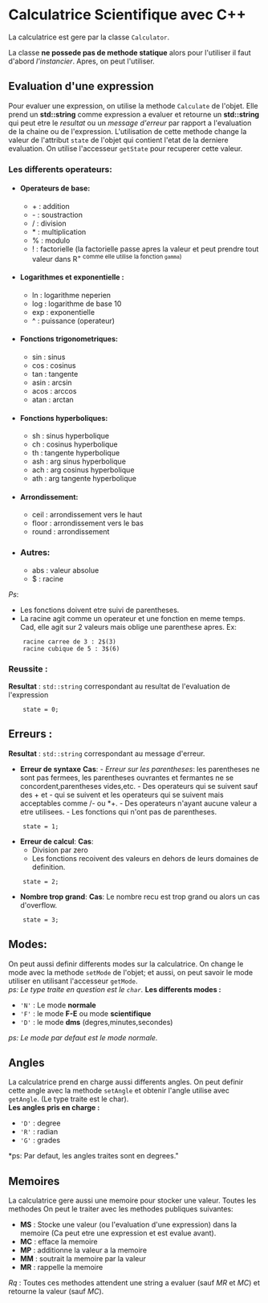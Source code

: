 # Calculatrice Scientifique avec C++
La calculatrice est gere par la classe `Calculator`.

La classe **ne possede pas de methode statique** alors pour l'utiliser il faut d'abord *l'instancier*.
Apres, on peut l'utiliser.

## Evaluation d'une expression
Pour evaluer une expression, on utilise la methode `Calculate` de l'objet. Elle prend un **std::string** comme expression a evaluer et retourne un **std::string** qui peut etre le _resultat_ ou un _message d'erreur_ par rapport a l'evaluation de la chaine ou de l'expression.
L'utilisation de cette methode change la valeur de l'attribut `state` de l'objet qui contient l'etat de la derniere evaluation. On utilise l'accesseur `getState` pour recuperer cette valeur.
### Les differents operateurs:
- #### Operateurs de base:
    - \+ : addition
    - \- : soustraction
    - / : division
    - \* : multiplication
    - % : modulo
    - ! : factorielle (la factorielle passe apres la valeur et peut prendre tout valeur dans R<sup>+ comme elle utilise la fonction `gamma`)

- #### Logarithmes et exponentielle :
    - ln : logarithme neperien
    - log : logarithme de base 10
    - exp : exponentielle
    - ^ : puissance (operateur)

- #### Fonctions trigonometriques:
    - sin : sinus
    - cos : cosinus
    - tan : tangente
    - asin : arcsin
    - acos : arccos
    - atan : arctan

- #### Fonctions hyperboliques:
    - sh : sinus hyperbolique
    - ch : cosinus hyperbolique
    - th : tangente hyperbolique
    - ash : arg sinus hyperbolique 
    - ach : arg cosinus hyperbolique
    - ath : arg tangente hyperbolique 

- #### Arrondissement:
    - ceil : arrondissement vers le haut 
    - floor : arrondissement vers le bas
    - round : arrondissement 

- ### Autres:
    - abs : valeur absolue
    - $ : racine 

_Ps_: 
- Les fonctions doivent etre suivi de parentheses.
- La racine agit comme un operateur et une fonction en meme temps. Cad, elle agit sur 2 valeurs mais oblige une parenthese apres.
Ex:
```
    racine carree de 3 : 2$(3)
    racine cubique de 5 : 3$(6)
```


### Reussite :
__Resultat__ : `std::string` correspondant au resultat de l'evaluation de l'expression
```
    state = 0;
```
## Erreurs :
__Resultat__ : `std::string` correspondant au message d'erreur.
- __Erreur de syntaxe__
    **Cas**:
        - _Erreur sur les parentheses_: les parentheses ne sont pas fermees, les parentheses ouvrantes et fermantes ne se concordent,parentheses vides,etc.
        - Des operateurs qui se suivent sauf des + et - qui se suivent et les operateurs qui se suivent mais acceptables comme /- ou *+.
        - Des operateurs n'ayant aucune valeur a etre utilisees.
        - Les fonctions qui n'ont pas de parentheses.
```
    state = 1;
```

-  __Erreur de calcul__:
    **Cas**: 
    - Division par zero
    - Les fonctions recoivent des valeurs en dehors de leurs domaines de definition.

```
    state = 2;
```

- __Nombre trop grand__:
    **Cas**: Le nombre recu est trop grand ou alors un cas d'overflow.
```
    state = 3;
```

## Modes:
On peut aussi definir differents modes sur la calculatrice.
On change le mode avec la methode `setMode` de l'objet; et aussi, on peut savoir le mode utiliser en utilisant l'accesseur `getMode`.<br>
*ps: Le type traite en question est le `char`.*
__Les differents modes :__
- `'N'` : Le mode **normale**
- `'F'` : le mode **F-E** ou mode **scientifique**
- `'D'` : le mode **dms** (degres,minutes,secondes)

*ps: Le mode par defaut est le mode normale.*

## Angles
La calculatrice prend en charge aussi differents angles.
On peut definir cette angle avec la methode `setAngle` et obtenir l'angle utilise avec `getAngle`. (Le type traite est le char). <br>
__Les angles pris en charge :__
- `'D'` : degree
- `'R'` : radian
- `'G'` : grades

*ps: Par defaut, les angles traites sont en degrees."

## Memoires
La calculatrice gere aussi une memoire pour stocker une valeur.
Toutes les methodes 
On peut le traiter avec les methodes publiques suivantes:
- **MS** : Stocke une valeur (ou l'evaluation d'une expression) dans la memoire 
(Ca peut etre une expression et est evalue avant).
- **MC** : efface la memoire
- **MP** : additionne la valeur a la memoire
- **MM** : soutrait la memoire par la valeur
- **MR** : rappelle la memoire

*Rq* : Toutes ces methodes attendent une string a evaluer (sauf *MR* et *MC*) et retourne la valeur (sauf *MC*).